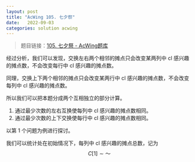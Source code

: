 ```yaml
---
layout: post
title: "AcWing 105. 七夕祭"
date:   2022-09-03
categories: solution acwing
---
```


> 题目链接：<a href="https://www.acwing.com/problem/content/107/" target="_blank">105. 七夕祭 - AcWing题库</a>

经过分析，我们可以发现，交换左右两个相邻的摊点只会改变某两列中 cl 感兴趣的摊点数，不会改变每行中 cl 感兴趣的摊点数。

同理，交换上下两个相邻的摊点只会改变某两行中 cl 感兴趣的摊点数，不会改变每列中 cl 感兴趣的摊点数。

所以我们可以把本题分成两个互相独立的部分计算。

1. 通过最少次数的左右互换使每列中 cl 感兴趣的摊点数相同。
2. 通过最少次数的上下交换使每行中 cl 感兴趣的摊点数相同。

以第 1 个问题为例进行探讨。

我们可以统计处在初始情况下，每列中 cl 感兴趣的摊点总数，记为 $$C[1] \sim ～$$